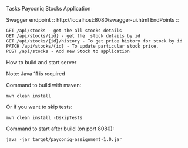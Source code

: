 Tasks
Payconiq Stocks Application

Swagger endpoint :: http://localhost:8080/swagger-ui.html
EndPoints :: 

    GET /api/stocks - get the all stocks details
    GET /api/stocks/{id} - get the  stock details by id
    GET /api/stocks/{id}/history - To get price history for stock by id
    PATCH /api/stocks/{id} - To update particular stock price.
    POST /api/stocks - Add new Stock to application
   

How to build and start server

Note: Java 11 is required

Command to build with maven:

    mvn clean install

Or if you want to skip tests:

    mvn clean install -DskipTests

Command to start after build (on port 8080):

    java -jar target/payconiq-assignment-1.0.jar
